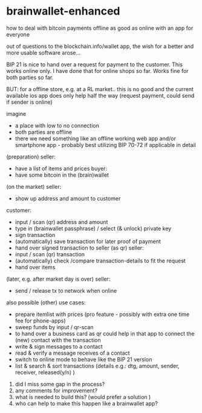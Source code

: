 brainwallet-enhanced
====================

how to deal with bitcoin payments offline as good as online with an app for everyone


out of questions to the blockchain.info/wallet app, the wish for a better and more usable software arose...


BIP 21 is nice to hand over a request for payment to the customer. This works online only.
I have done that for online shops so far. Works fine for both parties so far.

BUT: for a offline store, e.g. at a RL market.. this is no good and the current available ios app does only help half the way (request payment, could send if sender is online)

imagine
* a place with low to no connection
* both parties are offline
* there we need something like an offline working web app and/or smartphone app - probably best utilizing BIP 70-72 if applicable in detail

(preparation)
seller:
* have a list of items and prices
buyer:
* have some bitcoin in the (brain)wallet

(on the market)
seller:
* show up address and amount to customer

customer:
* input / scan (qr) address and amount 
* type in (brainwallet passphrase) / select (& unlock) private key
* sign transaction
* (automatically) save transaction for later proof of payment
* hand over signed transaction to seller (as qr)
seller:
* input / scan (qr) transaction
* (automatically) check /compare transaction-details to fit the request
* hand over items

(later, e.g. after market day is over)
seller:
* send / release tx to network when online

also possible (other) use cases:
* prepare itemlist with prices (pro feature - possibly with extra one time fee for phone-apps)
* sweep funds by input / qr-scan
* to hand over a business card as qr could help in that app to connect the (new) contact with the transaction
* write & sign messages to a contact
* read & verify a message receives of a contact
* switch to online mode to behave like the BIP 21 version
* list & search & sort transactions (details e.g.: dtg, amount, sender, receiver, released(y/n) )

1. did I miss some gap in the process?
2. any comments for improvement?
3. what is needed to build this? (would prefer a solution  )
4. who can help to make this happen like a brainwallet app?
